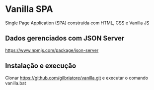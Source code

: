 # Vanilla SPA
Single Page Application (SPA) construída com HTML, CSS e Vanilla JS

## Dados gerenciados com JSON Server
https://www.npmjs.com/package/json-server

## Instalação e execução
Clonar https://github.com/gilbriatore/vanilla.git e executar o comando vanilla.bat
